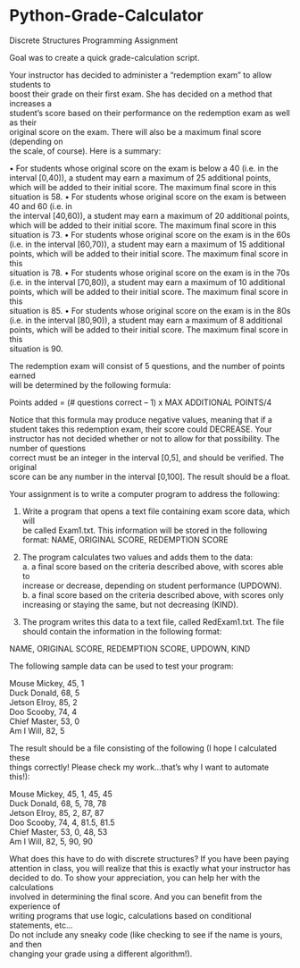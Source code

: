 Python-Grade-Calculator
=======================

Discrete Structures Programming Assignment 

Goal was to create a quick grade-calculation script. 

	
Your	instructor	has	decided	to	administer	a	“redemption	exam”	to	allow	students	to	
boost	their	grade	on	their	first	exam.		She	has	decided	on	a	method	that	increases	a	
student’s	score	based	on	their	performance	on	the	redemption	exam	as	well	as	their	
original	score	on	the	exam.		There	will	also	be	a	maximum	final	score	(depending	on	
the	scale,	of	course).		Here	is	a	summary:	
	
• For	students	whose	original	score	on	the	exam	is	below	a	40	(i.e.	in	the	
interval	[0,40)),	a	student	may	earn	a	maximum	of	25	additional	points,	
which	will	be	added	to	their	initial	score.		The	maximum	final	score	in	this	
situation	is	58.	
• For	students	whose	original	score	on	the	exam	is	between	40	and	60	(i.e.	in	
the	interval	[40,60)),	a	student	may	earn	a	maximum	of	20	additional	points,	
which	will	be	added	to	their	initial	score.		The	maximum	final	score	in	this	
situation	is	73.	
• For	students	whose	original	score	on	the	exam	is	in	the	60s	(i.e.	in	the	
interval	[60,70)),	a	student	may	earn	a	maximum	of	15	additional	points,	
which	will	be	added	to	their	initial	score.		The	maximum	final	score	in	this	
situation	is	78.	
• For	students	whose	original	score	on	the	exam	is	in	the	70s	(i.e.	in	the	
interval	[70,80)),	a	student	may	earn	a	maximum	of	10	additional	points,	
which	will	be	added	to	their	initial	score.		The	maximum	final	score	in	this	
situation	is	85.	
• For	students	whose	original	score	on	the	exam	is	in	the	80s	(i.e.	in	the	
interval	[80,90)),	a	student	may	earn	a	maximum	of	8	additional	points,	
which	will	be	added	to	their	initial	score.		The	maximum	final	score	in	this	
situation	is	90.	
	
The	redemption	exam	will	consist	of	5	questions,	and	the	number	of	points	earned	
will	be	determined	by	the	following	formula:	
	
Points	added	=	(#	questions	correct	–	1)	x	MAX	ADDITIONAL	POINTS/4	
	
Notice	that	this	formula	may	produce	negative	values,	meaning	that	if	a	student	
takes	this	redemption	exam,	their	score	could	DECREASE.		Your	instructor	has	not	
decided	whether	or	not	to	allow	for	that	possibility.		The	number	of	questions	
correct	must	be	an	integer	in	the	interval	[0,5],	and	should	be	verified.		The	original	
score	can	be	any	number	in	the	interval	[0,100].		The	result	should	be	a	float.	
	
Your	assignment	is	to	write	a	computer	program	to	address	the	following:	
	
1. Write	a	program	that	opens	a	text	file	containing	exam	score	data,	which	will	
be	called	Exam1.txt.		This	information	will	be	stored	in	the	following	format:	
	NAME,	ORIGINAL	SCORE,	REDEMPTION	SCORE	
	
2. The	program	calculates	two	values	and	adds	them	to	the	data:	
a. 	a	final	score	based	on	the	criteria	described	above,	with	scores	able	to	
increase	or	decrease,	depending	on	student	performance	(UPDOWN).	
b. a	final	score	based	on	the	criteria	described	above,	with	scores	only	
increasing	or	staying	the	same,	but	not	decreasing	(KIND).	
3. The	program	writes	this	data	to	a	text	file,	called	RedExam1.txt.		The	file	
should	contain	the	information	in	the	following	format:	
	
NAME,	ORIGINAL	SCORE,	REDEMPTION	SCORE,	UPDOWN,	KIND	
	
	
The	following	sample	data	can	be	used	to	test	your	program:	
	
Mouse	Mickey,	45,	1	
Duck	Donald,	68,	5	
Jetson	Elroy,	85,	2	
Doo	Scooby,	74,	4	
Chief	Master,	53,	0	
Am	I	Will,	82,	5	
	
The	result	should	be	a	file	consisting	of	the	following	(I	hope	I	calculated	these	
things	correctly!		Please	check	my	work…that’s	why	I	want	to	automate	this!):	
	
Mouse	Mickey,	45,	1,	45,	45	
Duck	Donald,	68,	5,	78,	78	
Jetson	Elroy,	85,	2,	87,	87	
Doo	Scooby,	74,	4,	81.5,	81.5	
Chief	Master,	53,	0,	48,	53	
Am	I	Will,	82,	5,	90,	90	
	
	
What	does	this	have	to	do	with	discrete	structures?	If	you	have	been	paying	
attention	in	class,	you	will	realize	that	this	is	exactly	what	your	instructor	has	
decided	to	do.		To	show	your	appreciation,	you	can	help	her	with	the	calculations	
involved	in	determining	the	final	score.		And	you	can	benefit	from	the	experience	of	
writing	programs	that	use	logic,	calculations	based	on	conditional	statements,	etc…		
Do	not	include	any	sneaky	code	(like	checking	to	see	if	the	name	is	yours,	and	then	
changing	your	grade	using	a	different	algorithm!).
